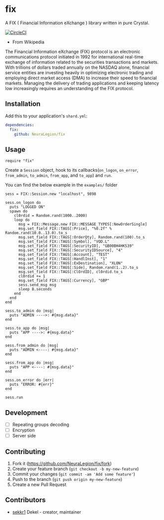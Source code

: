 # fix

A FIX ( Financial Information eXchange ) library written in pure Crystal.

[![CircleCI](https://circleci.com/gh/NeuraLegion/fix/tree/master.svg?style=svg)](https://circleci.com/gh/NeuraLegion/fix/tree/master)


* From Wikipedia  

The Financial Information eXchange (FIX) protocol is an electronic communications protocol initiated in 1992 for international real-time exchange of information related to the securities transactions and markets. With trillions of dollars traded annually on the NASDAQ alone, financial service entities are investing heavily in optimizing electronic trading and employing direct market access (DMA) to increase their speed to financial markets. Managing the delivery of trading applications and keeping latency low increasingly requires an understanding of the FIX protocol. 

## Installation

Add this to your application's `shard.yml`:

```yaml
dependencies:
  fix:
    github: NeuraLegion/fix
```

## Usage

```crystal
require "fix"
```

Create a `Session` object, hook to its callbacks(`on_logon`, `on_error`, `from_admin`, `to_admin`, `from_app`, and `to_app`) and `run`.

You can find the below example in the `examples/` folder

```crystal
sess = FIX::Session.new "localhost", 9898

sess.on_logon do
  puts "LOGGED ON"
  spawn do
    cl0rdid = Random.rand(1000..2000)
    loop do
      msg = FIX::Message.new FIX::MESSAGE_TYPES[:NewOrderSingle]
      msg.set_field FIX::TAGS[:Price], "%0.2f" % Random.rand(10.0..13.0).to_s
      msg.set_field FIX::TAGS[:OrderQty], Random.rand(100).to_s
      msg.set_field FIX::TAGS[:Symbol], "VOD.L"
      msg.set_field FIX::TAGS[:SecurityID], "GB00BH4HKS39"
      msg.set_field FIX::TAGS[:SecurityIDSource], "4"
      msg.set_field FIX::TAGS[:Account], "TEST"
      msg.set_field FIX::TAGS[:HandlInst], "1"
      msg.set_field FIX::TAGS[:ExDestination], "XLON"
      msg.set_field FIX::TAGS[:Side], Random.rand(1..2).to_s
      msg.set_field FIX::TAGS[:ClOrdID], cl0rdid.to_s
      cl0rdid += 1
      msg.set_field FIX::TAGS[:Currency], "GBP"
      sess.send_msg msg
      sleep 8.seconds
    end
  end
end

sess.to_admin do |msg|
  puts "ADMIN ---->: #{msg.data}"
end

sess.to_app do |msg|
  puts "APP ---->: #{msg.data}"
end

sess.from_admin do |msg|
  puts "ADMIN <----: #{msg.data}"
end

sess.from_app do |msg|
  puts "APP <----: #{msg.data}"
end

sess.on_error do |err|
  puts "ERROR: #{err}"
end

sess.run
```

## Development

* [ ] Repeating groups decoding  
* [ ] Encryption  
* [ ] Server side  

## Contributing

1. Fork it (<https://github.com/NeuraLegion/fix/fork>)
2. Create your feature branch (`git checkout -b my-new-feature`)
3. Commit your changes (`git commit -am 'Add some feature'`)
4. Push to the branch (`git push origin my-new-feature`)
5. Create a new Pull Request

## Contributors

- [sekkr1](https://github.com/sekkr1) Dekel - creator, maintainer

